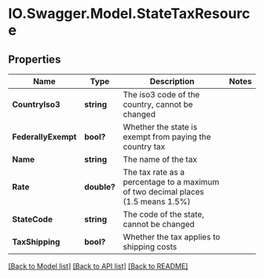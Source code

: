 # IO.Swagger.Model.StateTaxResource
## Properties

Name | Type | Description | Notes
------------ | ------------- | ------------- | -------------
**CountryIso3** | **string** | The iso3 code of the country, cannot be changed | 
**FederallyExempt** | **bool?** | Whether the state is exempt from paying the country tax | 
**Name** | **string** | The name of the tax | 
**Rate** | **double?** | The tax rate as a percentage to a maximum of two decimal places (1.5 means 1.5%) | 
**StateCode** | **string** | The code of the state, cannot be changed | 
**TaxShipping** | **bool?** | Whether the tax applies to shipping costs | 

[[Back to Model list]](../README.md#documentation-for-models) [[Back to API list]](../README.md#documentation-for-api-endpoints) [[Back to README]](../README.md)

